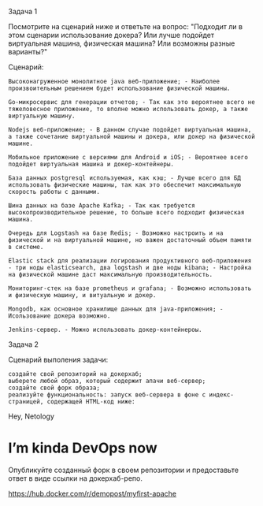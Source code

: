 Задача 1

Посмотрите на сценарий ниже и ответьте на вопрос: "Подходит ли в этом сценарии использование докера? Или лучше подойдет виртуальная машина, физическая машина? Или возможны разные варианты?"

Сценарий:

    Высоконагруженное монолитное java веб-приложение; - Наиболее произвоительным решением будет использование физической машины.
    
    Go-микросервис для генерации отчетов; - Так как это вероятнее всего не тяжеловесное приложение, то вполне можно использовать докер, а также виртуальную машину.
    
    Nodejs веб-приложение; - В данном случае подойдет виртуальная машина, а также сочетание виртуальной машины и докера, или докер на физической машине.
    
    Мобильное приложение c версиями для Android и iOS; - Вероятнее всего подойдет виртуальная машина и докер-контейнеры.
    
    База данных postgresql используемая, как кэш; - Лучше всего для БД использовать физические машины, так как это обеспечит максимальную скорость работы с данными.
    
    Шина данных на базе Apache Kafka; - Так как требуется высокопроизводительное решение, то больше всего подходит физическая машина.
    
    Очередь для Logstash на базе Redis; - Возможно настроить и на физической и на виртуальной машине, но важен достаточный объем памяти в системе.
    
    Elastic stack для реализации логирования продуктивного веб-приложения - три ноды elasticsearch, два logstash и две ноды kibana; - Настройка на физической машине даст максимальную производительность.
    
    Мониторинг-стек на базе prometheus и grafana; - Возможно использовать и физическую машину, и витуальную и докер.
    
    Mongodb, как основное хранилище данных для java-приложения; - Исользование докера возможно.
    
    Jenkins-сервер. - Можно использовать докер-контейнероы.

Задача 2

Сценарий выполения задачи:

    создайте свой репозиторий на докерхаб;
    выберете любой образ, который содержит апачи веб-сервер;
    создайте свой форк образа;
    реализуйте функциональность: запуск веб-сервера в фоне с индекс-страницей, содержащей HTML-код ниже:

<html>
<head>
Hey, Netology
</head>
<body>
<h1>I’m kinda DevOps now</h1>
</body>
</html>

Опубликуйте созданный форк в своем репозитории и предоставьте ответ в виде ссылки на докерхаб-репо.

https://hub.docker.com/r/demopost/myfirst-apache


